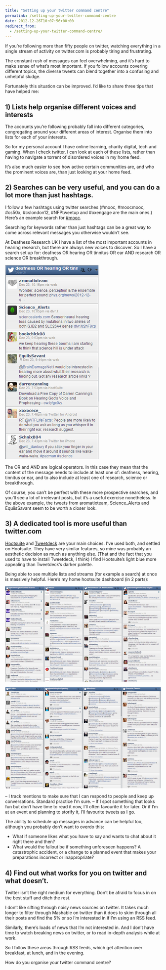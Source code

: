 ```yaml
---
title: "Setting up your twitter command centre"
permalink: /setting-up-your-twitter-command-centre
date: 2012-12-26T10:07:56+00:00
redirect_from:
  - /setting-up-your-twitter-command-centre/
---
```


If you’re following more than fifty people on twitter, watching everything in a single stream of activity on twitter.com is probably tiring and frustrating.

The constant rush of messages can feel overwhelming, and it’s hard to make sense of what’s most important. If you follow accounts covering different topics, the diverse tweets can blend together into a confusing and unhelpful sludge.

Fortunately this situation can be improved. I’d like to share three tips that have helped me:

## 1) Lists help organise different voices and interests

The accounts you’re following probably fall into different categories, congregating around your different areas of interest. Organise them into lists for each of your interests.

So for my personal account I have online learning, charity digital, tech and gaming. When I check twitter, I can look at each of these lists, rather than having to navigate a torrent of disordered voices in my home feed.

It’s also much easier to see how active certain communities are, and who the prominent voices are, than just looking at your home feed.

## 2) Searches can be very useful, and you can do a lot more than just hashtags.

I follow a few hashtags using twitter searches (#mooc, #moocmooc, #cs50x, #cslondon12, #NFPtweetup and #oxengage are the main ones.) Here’s an example search for [#mooc](https://twitter.com/search/realtime?q=%23mooc&src=typd).

Searching for keywords rather than just hashtags can be a great way to come across relevant messages you otherwise wouldn’t see.

At Deafness Research UK I have a list of the most important accounts in hearing research, but there are always new voices to discover. So I have a search set up for: deafness OR hearing OR tinnitus OR ear AND research OR science OR breakthrough.

![a hootsuite twitter stream searching for deafness OR hearing OR tinnitus OR ear AND research OR science OR breakthrough](https://github.com/martinlugton/martinlugton.github.io/blob/main/images/big-deafness-and-hearing-search.png?raw=true)

The OR and AND are logical operators. In this case they mean that the content of the message needs to include at least one of: deafness, hearing, tinnitus or ear, and to also include at least one of research, science or breakthrough.

Of course, you can’t be perfect with these more prospective searches, and you’ll see a lot of irrelevant posts, but it’s a useful exercise nonetheless. In the above example, the tweets from aromatixteam, Science_Alerts and EquiisSavant seem to be worth a closer look.

## 3) A dedicated tool is more useful than twitter.com

[Hootsuite](https://hootsuite.com) and [Tweetdeck](http://www.tweetdeck.com/) are your main choices. I’ve used both, and settled on Hootsuite. They have very similar features, so mine was probably an aesthetic decision as much as anything else. (That and the fact that you used to have to install Tweetdeck, I think) I find Hootsuite’s light blue more appealing than Tweetdeck’s darker palette.

Being able to see multiple lists and streams (for example a search) at once is massively helpful. Here’s my home hootsuite dashboard (in 2 parts):

![the main section of my hootsuite dashboard](https://github.com/martinlugton/martinlugton.github.io/blob/main/images/the-main-section-of-my-home-dashboard.png?raw=true)

![the second part of my home hootsuite dashboard](https://github.com/martinlugton/martinlugton.github.io/blob/main/images/my-main-hootsuite-dashboard-part-2.png?raw=true)

– I track mentions to make sure that I can respond to people and keep up conversations. Standard practice I’m sure.
– If I spot something that looks fun but don’t have time to read it now, I’ll often favourite it for later. Or if I’m at an event and planning to storify it, I’ll favourite tweets as I go.

The ability to schedule up messages in advance can be helpful too, although you probably don’t want to overdo this:

- What if someone likes what you have to say and wants to chat about it right there and then?
- What would the fallout be if something unforeseen happens? A catastrophic accident, or a change to a planned event that makes your preparations incorrect or inappropriate?

## 4) Find out what works for you on twitter and what doesn’t.

Twitter isn’t the right medium for everything. Don’t be afraid to focus in on the best stuff and ditch the rest.

I don’t like sifting through noisy news sources on twitter. It takes much longer to filter through Mashable on twitter than it does to skim through all their posts and find the 5% or so I’m interested in if I’m using an RSS feed.

Similarly, there’s loads of news that I’m not interested in. And I don’t have time to watch breaking news on twitter, or to read in-depth analysis while at work.

So I follow these areas through RSS feeds, which get attention over breakfast, at lunch, and in the evening.

How do you organise your twitter command centre?